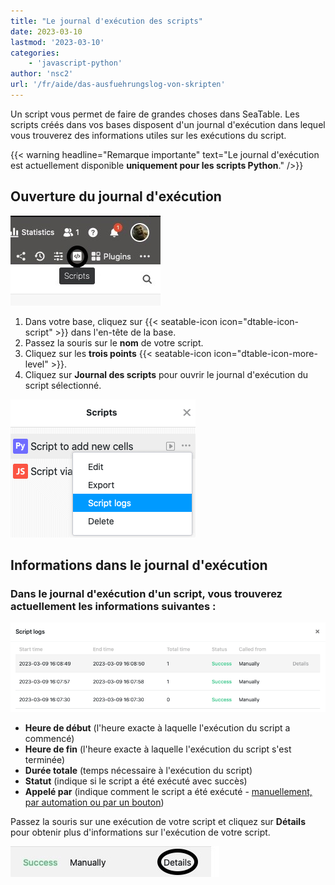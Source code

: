 ```yaml
---
title: "Le journal d'exécution des scripts"
date: 2023-03-10
lastmod: '2023-03-10'
categories:
    - 'javascript-python'
author: 'nsc2'
url: '/fr/aide/das-ausfuehrungslog-von-skripten'
---
```


Un script vous permet de faire de grandes choses dans SeaTable. Les scripts créés dans vos bases disposent d'un journal d'exécution dans lequel vous trouverez des informations utiles sur les exécutions du script.

{{< warning  headline="Remarque importante"  text="Le journal d'exécution est actuellement disponible **uniquement pour les scripts Python**." />}}

## Ouverture du journal d'exécution

![Ouverture du journal d'exécution](images/Anlegen-eines-Skriptes.jpg)

1. Dans votre base, cliquez sur {{< seatable-icon icon="dtable-icon-script" >}} dans l'en-tête de la base.
2. Passez la souris sur le **nom** de votre script.
3. Cliquez sur les **trois points** {{< seatable-icon icon="dtable-icon-more-level" >}}.
4. Cliquez sur **Journal des scripts** pour ouvrir le journal d'exécution du script sélectionné.

![Ouvrir le journal d'exécution d'un script](images/open-script-log.png)

## Informations dans le journal d'exécution

### Dans le journal d'exécution d'un script, vous trouverez actuellement les informations suivantes :

![Informations à trouver dans le journal d'exécution d'un script](images/information-in-a-script-log.png)

- **Heure de début** (l'heure exacte à laquelle l'exécution du script a commencé)
- **Heure de fin** (l'heure exacte à laquelle l'exécution du script s'est terminée)
- **Durée totale** (temps nécessaire à l'exécution du script)
- **Statut** (indique si le script a été exécuté avec succès)
- **Appelé par** (indique comment le script a été exécuté - [manuellement, par automation ou par un bouton](https://seatable.io/fr/docs/javascript-python/skript-manuell-per-schaltflaeche-oder-automation-ausfuehren/))

Passez la souris sur une exécution de votre script et cliquez sur **Détails** pour obtenir plus d'informations sur l'exécution de votre script.

![Cliquez sur Détails dans le journal d'exécution d'un script pour obtenir plus d'informations. ](images/open-details.jpg)
